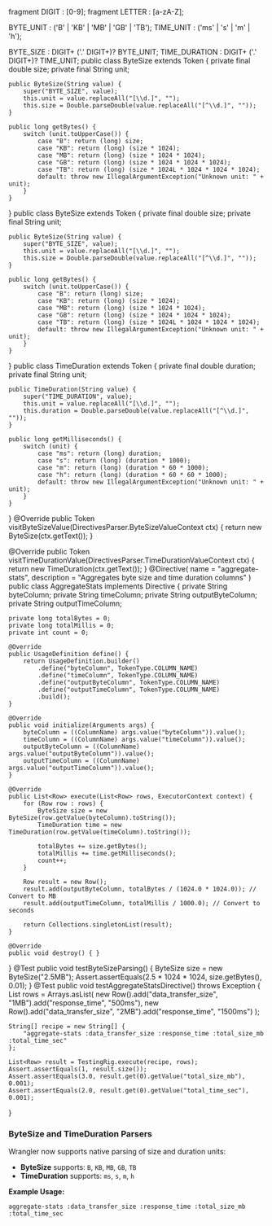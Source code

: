 fragment DIGIT : [0-9];
fragment LETTER : [a-zA-Z];

BYTE_UNIT : ('B' | 'KB' | 'MB' | 'GB' | 'TB');
TIME_UNIT : ('ms' | 's' | 'm' | 'h');

BYTE_SIZE : DIGIT+ ('.' DIGIT+)? BYTE_UNIT;
TIME_DURATION : DIGIT+ ('.' DIGIT+)? TIME_UNIT;
public class ByteSize extends Token {
    private final double size;
    private final String unit;

    public ByteSize(String value) {
        super("BYTE_SIZE", value);
        this.unit = value.replaceAll("[\\d.]", "");
        this.size = Double.parseDouble(value.replaceAll("[^\\d.]", ""));
    }

    public long getBytes() {
        switch (unit.toUpperCase()) {
            case "B": return (long) size;
            case "KB": return (long) (size * 1024);
            case "MB": return (long) (size * 1024 * 1024);
            case "GB": return (long) (size * 1024 * 1024 * 1024);
            case "TB": return (long) (size * 1024L * 1024 * 1024 * 1024);
            default: throw new IllegalArgumentException("Unknown unit: " + unit);
        }
    }
}
public class ByteSize extends Token {
    private final double size;
    private final String unit;

    public ByteSize(String value) {
        super("BYTE_SIZE", value);
        this.unit = value.replaceAll("[\\d.]", "");
        this.size = Double.parseDouble(value.replaceAll("[^\\d.]", ""));
    }

    public long getBytes() {
        switch (unit.toUpperCase()) {
            case "B": return (long) size;
            case "KB": return (long) (size * 1024);
            case "MB": return (long) (size * 1024 * 1024);
            case "GB": return (long) (size * 1024 * 1024 * 1024);
            case "TB": return (long) (size * 1024L * 1024 * 1024 * 1024);
            default: throw new IllegalArgumentException("Unknown unit: " + unit);
        }
    }
}
public class TimeDuration extends Token {
    private final double duration;
    private final String unit;

    public TimeDuration(String value) {
        super("TIME_DURATION", value);
        this.unit = value.replaceAll("[\\d.]", "");
        this.duration = Double.parseDouble(value.replaceAll("[^\\d.]", ""));
    }

    public long getMilliseconds() {
        switch (unit) {
            case "ms": return (long) duration;
            case "s": return (long) (duration * 1000);
            case "m": return (long) (duration * 60 * 1000);
            case "h": return (long) (duration * 60 * 60 * 1000);
            default: throw new IllegalArgumentException("Unknown unit: " + unit);
        }
    }
}
@Override
public Token visitByteSizeValue(DirectivesParser.ByteSizeValueContext ctx) {
    return new ByteSize(ctx.getText());
}

@Override
public Token visitTimeDurationValue(DirectivesParser.TimeDurationValueContext ctx) {
    return new TimeDuration(ctx.getText());
}
@Directive(
  name = "aggregate-stats",
  description = "Aggregates byte size and time duration columns"
)
public class AggregateStats implements Directive {
    private String byteColumn;
    private String timeColumn;
    private String outputByteColumn;
    private String outputTimeColumn;

    private long totalBytes = 0;
    private long totalMillis = 0;
    private int count = 0;

    @Override
    public UsageDefinition define() {
        return UsageDefinition.builder()
            .define("byteColumn", TokenType.COLUMN_NAME)
            .define("timeColumn", TokenType.COLUMN_NAME)
            .define("outputByteColumn", TokenType.COLUMN_NAME)
            .define("outputTimeColumn", TokenType.COLUMN_NAME)
            .build();
    }

    @Override
    public void initialize(Arguments args) {
        byteColumn = ((ColumnName) args.value("byteColumn")).value();
        timeColumn = ((ColumnName) args.value("timeColumn")).value();
        outputByteColumn = ((ColumnName) args.value("outputByteColumn")).value();
        outputTimeColumn = ((ColumnName) args.value("outputTimeColumn")).value();
    }

    @Override
    public List<Row> execute(List<Row> rows, ExecutorContext context) {
        for (Row row : rows) {
            ByteSize size = new ByteSize(row.getValue(byteColumn).toString());
            TimeDuration time = new TimeDuration(row.getValue(timeColumn).toString());

            totalBytes += size.getBytes();
            totalMillis += time.getMilliseconds();
            count++;
        }

        Row result = new Row();
        result.add(outputByteColumn, totalBytes / (1024.0 * 1024.0)); // Convert to MB
        result.add(outputTimeColumn, totalMillis / 1000.0); // Convert to seconds

        return Collections.singletonList(result);
    }

    @Override
    public void destroy() { }
}
@Test
public void testByteSizeParsing() {
    ByteSize size = new ByteSize("2.5MB");
    Assert.assertEquals(2.5 * 1024 * 1024, size.getBytes(), 0.01);
}
@Test
public void testAggregateStatsDirective() throws Exception {
    List<Row> rows = Arrays.asList(
        new Row().add("data_transfer_size", "1MB").add("response_time", "500ms"),
        new Row().add("data_transfer_size", "2MB").add("response_time", "1500ms")
    );

    String[] recipe = new String[] {
        "aggregate-stats :data_transfer_size :response_time :total_size_mb :total_time_sec"
    };

    List<Row> result = TestingRig.execute(recipe, rows);
    Assert.assertEquals(1, result.size());
    Assert.assertEquals(3.0, result.get(0).getValue("total_size_mb"), 0.001);
    Assert.assertEquals(2.0, result.get(0).getValue("total_time_sec"), 0.001);
}
### ByteSize and TimeDuration Parsers

Wrangler now supports native parsing of size and duration units:

- **ByteSize** supports: `B`, `KB`, `MB`, `GB`, `TB`
- **TimeDuration** supports: `ms`, `s`, `m`, `h`

**Example Usage:**
```wrangler
aggregate-stats :data_transfer_size :response_time :total_size_mb :total_time_sec
